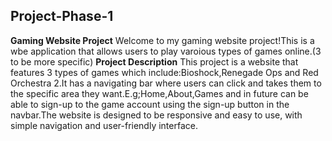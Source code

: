 ## <b>Project-Phase-1</b>
<b>Gaming Website Project</b>
Welcome to my gaming website project!This is a wbe application that allows users to play varoious types of games online.(3 to be more specific)
<b>Project Description</b>
This project is a website that features 3 types of games which include:Bioshock,Renegade Ops and Red Orchestra 2.It has a navigating bar where users can click and takes them to the specific area they want.E.g;Home,About,Games and in future can be able to sign-up to the game account using the sign-up button in the navbar.The website is designed to be responsive and easy to use, with simple navigation and user-friendly interface.


